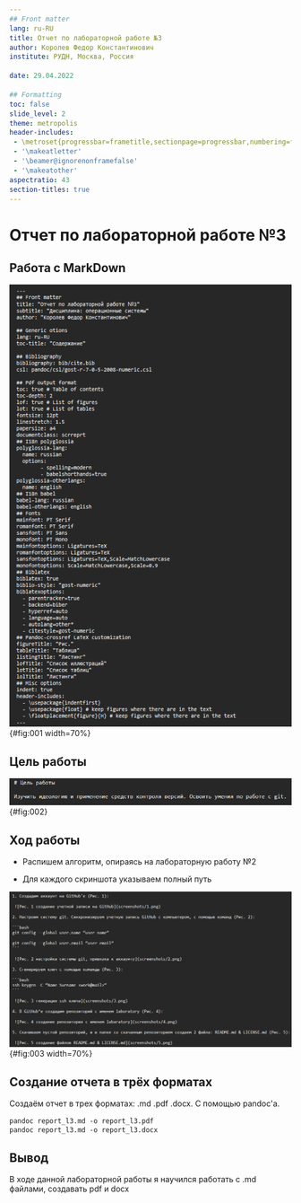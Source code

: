 ```yaml
---
## Front matter
lang: ru-RU
title: Отчет по лабораторной работе №3
author: Королев Федор Константинович
institute: РУДН, Москва, Россия

date: 29.04.2022

## Formatting
toc: false
slide_level: 2
theme: metropolis
header-includes: 
 - \metroset{progressbar=frametitle,sectionpage=progressbar,numbering=fraction}
 - '\makeatletter'
 - '\beamer@ignorenonframefalse'
 - '\makeatother'
aspectratio: 43
section-titles: true
---
```


# Отчет по лабораторной работе №3

## Работа с MarkDown

![Оформим параметры для конвертации в pdf и docx](screenshots/1.png){#fig:001 width=70%}

## Цель работы

![Цель работы](screenshots/2.png){#fig:002}

## Ход работы

- Распишем алгоритм, опираясь на лабораторную работу №2

- Для каждого скриншота указываем полный путь

![Оформление хода работы](screenshots/3.png){#fig:003 width=70%}

## Создание отчета в трёх форматах

Создаём отчет в трех форматах: .md .pdf .docx.
С помощью pandoc'a.

```pandoc
pandoc report_l3.md -o report_l3.pdf
pandoc report_l3.md -o report_l3.docx
```

## Вывод

В ходе данной лабораторной работы я научился работать с .md файлами, создавать pdf и docx
